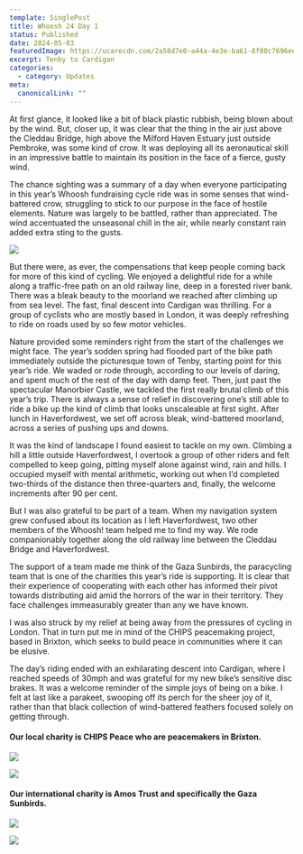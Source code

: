 ```yaml
---
template: SinglePost
title: Whoosh 24 Day 1
status: Published
date: 2024-05-03
featuredImage: https://ucarecdn.com/2a58d7e0-a44a-4e3e-ba61-8f80c7696eef/
excerpt: Tenby to Cardigan
categories:
  - category: Updates
meta:
  canonicalLink: ""
---
```

At first glance, it looked like a bit of black plastic rubbish, being blown about by the wind. But, closer up, it was clear that the thing in the air just above the Cleddau Bridge, high above the Milford Haven Estuary just outside Pembroke, was some kind of crow. It was deploying all its aeronautical skill in an impressive battle to maintain its position in the face of a fierce, gusty wind.

The chance sighting was a summary of a day when everyone participating in this year’s Whoosh fundraising cycle ride was in some senses that wind-battered crow, struggling to stick to our purpose in the face of hostile elements. Nature was largely to be battled, rather than appreciated. The wind accentuated the unseasonal chill in the air, while nearly constant rain added extra sting to the gusts.

![](https://ucarecdn.com/a181db62-1e37-482d-94b9-734650eb5caa/-/crop/1128x745/0,0/-/preview/)

But there were, as ever, the compensations that keep people coming back for more of this kind of cycling. We enjoyed a delightful ride for a while along a traffic-free path on an old railway line, deep in a forested river bank. There was a bleak beauty to the moorland we reached after climbing up from sea level. The fast, final descent into Cardigan was thrilling. For a group of cyclists who are mostly based in London, it was deeply refreshing to ride on roads used by so few motor vehicles.

Nature provided some reminders right from the start of the challenges we might face. The year’s sodden spring had flooded part of the bike path immediately outside the picturesque town of Tenby, starting point for this year’s ride. We waded or rode through, according to our levels of daring, and spent much of the rest of the day with damp feet. Then, just past the spectacular Manorbier Castle, we tackled the first really brutal climb of this year’s trip. There is always a sense of relief in discovering one’s still able to ride a bike up the kind of climb that looks unscaleable at first sight. After lunch in Haverfordwest, we set off across bleak, wind-battered moorland, across a series of pushing ups and downs.

It was the kind of landscape I found easiest to tackle on my own. Climbing a hill a little outside Haverfordwest, I overtook a group of other riders and felt compelled to keep going, pitting myself alone against wind, rain and hills. I occupied myself with mental arithmetic, working out when I’d completed two-thirds of the distance then three-quarters and, finally, the welcome increments after 90 per cent.

But I was also grateful to be part of a team. When my navigation system grew confused about its location as I left Haverfordwest, two other members of the Whoosh! team helped me to find my way. We rode companionably together along the old railway line between the Cleddau Bridge and Haverfordwest.

The support of a team made me think of the Gaza Sunbirds, the paracycling team that is one of the charities this year’s ride is supporting. It is clear that their experience of cooperating with each other has informed their pivot towards distributing aid amid the horrors of the war in their territory. They face challenges immeasurably greater than any we have known.

I was also struck by my relief at being away from the pressures of cycling in London. That in turn put me in mind of the CHIPS peacemaking project, based in Brixton, which seeks to build peace in communities where it can be elusive.

The day’s riding ended with an exhilarating descent into Cardigan, where I reached speeds of 30mph and was grateful for my new bike’s sensitive disc brakes. It was a welcome reminder of the simple joys of being on a bike. I felt at last like a parakeet, swooping off its perch for the sheer joy of it, rather than that black collection of wind-battered feathers focused solely on getting through.

#### Our local charity is CHIPS Peace who are peacemakers in Brixton.

![](https://ucarecdn.com/2891dcc3-86a3-4a79-8dcb-0aeed9c26939/)

[![](https://ucarecdn.com/5c5df97d-1118-4d17-8373-ff75e70f608a/)](https://www.justgiving.com/page/whoosh2024-chips)

#### Our international charity is Amos Trust and specifically the Gaza Sunbirds.

![](https://ucarecdn.com/52e65b7a-66b5-404b-bed4-1a944e7472e8/)

[![](https://ucarecdn.com/5c5df97d-1118-4d17-8373-ff75e70f608a/)](https://www.justgiving.com/page/whoosh2024)